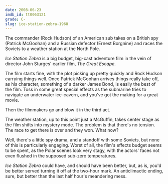 ```yaml
---
date: 2008-06-23
imdb_id: tt0063121
grade: C-
slug: ice-station-zebra-1968
---
```


The commander (Rock Hudson) of an American sub takes on a British spy (Patrick McGoohan) and a Russian defector (Ernest Borgnine) and races the Soviets to a weather station at the North Pole.

_Ice Station Zebra_ is a big budget, big-cast adventure film in the vein of director John Sturges' earlier film, <span data-imdb-id="tt0057115">_The Great Escape_</span>.

The film starts fine, with the plot picking up pretty quickly and Rock Hudson carrying things well. Once Patrick McGoohan arrives things really take off, as his character, something of a darker James Bond, is easily the best of the film. Toss in some great special effects as the submarine tries to navigate an underwater ice-cavern, and you've got the making for a great movie.

Then the filmmakers go and blow it in the third act.

The weather station, up to this point just a McGuffin, takes center stage as the film shifts into mystery mode. The problem is that there's no tension. The race to get there is over and they won. What now?

Well, there's a little spy drama, and a standoff with some Soviets, but none of this is particularly engaging. Worst of all, the film's effects budget seems to be spent, as the Polar scenes look very stagy, with the actors' faces not even flushed in the supposed sub-zero temperatures.

_Ice Station Zebra_ could have, and should have been better, but, as is, you'd be better served turning it off at the two-hour mark. An anticlimactic ending, sure, but better than the last half hour's meandering mess.
